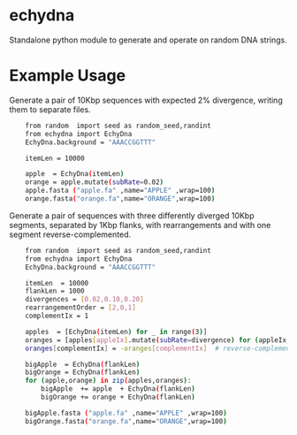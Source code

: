 # echydna

Standalone python module to generate and operate on random DNA strings.

# Example Usage

Generate a pair of 10Kbp sequences with expected 2% divergence, writing them to
separate files.
```bash  
    from random  import seed as random_seed,randint
    from echydna import EchyDna
    EchyDna.background = "AAACCGGTTT"

    itemLen = 10000

    apple  = EchyDna(itemLen)
    orange = apple.mutate(subRate=0.02)
    apple.fasta ("apple.fa" ,name="APPLE" ,wrap=100)
    orange.fasta("orange.fa",name="ORANGE",wrap=100)
```

Generate a pair of sequences with three differently diverged 10Kbp segments,
separated by 1Kbp flanks, with rearrangements and with one segment
reverse-complemented.
```bash  
    from random  import seed as random_seed,randint
    from echydna import EchyDna
    EchyDna.background = "AAACCGGTTT"

    itemLen  = 10000
    flankLen = 1000
    divergences = [0.02,0.10,0.20]
    rearrangementOrder = [2,0,1]
    complementIx = 1

    apples  = [EchyDna(itemLen) for _ in range(3)]
    oranges = [apples[appleIx].mutate(subRate=divergence) for (appleIx,divergence) in enumerate(divergences)]
    oranges[complementIx] = -oranges[complementIx]  # reverse-complement

    bigApple  = EchyDna(flankLen)
    bigOrange = EchyDna(flankLen)
    for (apple,orange) in zip(apples,oranges):
        bigApple  += apple  + EchyDna(flankLen)
        bigOrange += orange + EchyDna(flankLen)

    bigApple.fasta ("apple.fa" ,name="APPLE" ,wrap=100)
    bigOrange.fasta("orange.fa",name="ORANGE",wrap=100)
```
